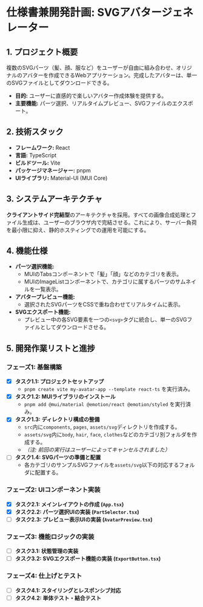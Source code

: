 # 仕様書兼開発計画: SVGアバタージェネレーター

## 1. プロジェクト概要

複数のSVGパーツ（髪、顔、服など）をユーザーが自由に組み合わせ、オリジナルのアバターを作成できるWebアプリケーション。完成したアバターは、単一のSVGファイルとしてダウンロードできる。

- **目的:** ユーザーに直感的で楽しいアバター作成体験を提供する。
- **主要機能:** パーツ選択、リアルタイムプレビュー、SVGファイルのエクスポート。

## 2. 技術スタック

- **フレームワーク:** React
- **言語:** TypeScript
- **ビルドツール:** Vite
- **パッケージマネージャー:** pnpm
- **UIライブラリ:** Material-UI (MUI Core)

## 3. システムアーキテクチャ

**クライアントサイド完結型**のアーキテクチャを採用。すべての画像合成処理とファイル生成は、ユーザーのブラウザ内で完結させる。これにより、サーバー負荷を最小限に抑え、静的ホスティングでの運用を可能にする。

## 4. 機能仕様

- **パーツ選択機能:**
    - MUIのTabsコンポーネントで「髪」「顔」などのカテゴリを表示。
    - MUIのImageListコンポーネントで、カテゴリに属するパーツのサムネイルを一覧表示。
- **アバタープレビュー機能:**
    - 選択されたSVGパーツをCSSで重ね合わせてリアルタイムに表示。
- **SVGエクスポート機能:**
    - プレビュー中の各SVG要素を一つの`<svg>`タグに統合し、単一のSVGファイルとしてダウンロードさせる。

## 5. 開発作業リストと進捗

### フェーズ1: 基盤構築

- [x] **タスク1.1: プロジェクトセットアップ**
    - `pnpm create vite my-avatar-app --template react-ts` を実行済み。
- [x] **タスク1.2: MUIライブラリのインストール**
    - `pnpm add @mui/material @emotion/react @emotion/styled` を実行済み。
- [x] **タスク1.3: ディレクトリ構成の整備**
    - `src`内に`components`, `pages`, `assets/svg`ディレクトリを作成する。
    - `assets/svg`内に`body`, `hair`, `face`, `clothes`などのカテゴリ別フォルダを作成する。
    - *（注: 前回の実行はユーザーによってキャンセルされました）*
- [ ] **タスク1.4: SVGパーツの準備と配置**
    - 各カテゴリのサンプルSVGファイルを`assets/svg`以下の対応するフォルダに配置する。

### フェーズ2: UIコンポーネント実装

- [x] **タスク2.1: メインレイアウトの作成 (`App.tsx`)**
- [x] **タスク2.2: パーツ選択UIの実装 (`PartSelector.tsx`)**
- [ ] **タスク2.3: プレビュー表示UIの実装 (`AvatarPreview.tsx`)**

### フェーズ3: 機能ロジックの実装

- [ ] **タスク3.1: 状態管理の実装**
- [ ] **タスク3.2: SVGエクスポート機能の実装 (`ExportButton.tsx`)**

### フェーズ4: 仕上げとテスト

- [ ] **タスク4.1: スタイリングとレスポンシブ対応**
- [ ] **タスク4.2: 単体テスト・結合テスト**
